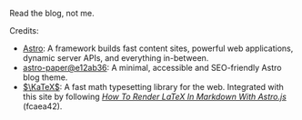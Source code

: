 Read the blog, not me.

Credits:

- [Astro](https://astro.build/): A framework builds fast content sites,
  powerful web applications, dynamic server APIs, and everything in-between.
- [astro-paper@e12ab36](https://github.com/satnaing/astro-paper/tree/e12ab365bcf2d60a9773731bcd3eba9ba14e40df): A minimal,
  accessible and SEO-friendly Astro blog theme.
- [$\KaTeX$](https://katex.org/): A fast math typesetting library for the web.
  Integrated with this site by following
  [_How To Render LaTeX In Markdown With Astro.js_](https://blog.alexafazio.dev/blog/render-latex-in-astro/) (fcaea42).
